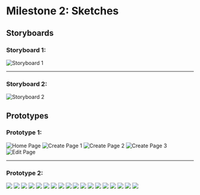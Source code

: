 # Milestone 2: Sketches
## Storyboards

### Storyboard 1:
![Storyboard 1](https://github.com/kkhiga/cogs121/blob/master/assets/storyboard_1.png?raw=true "Storyboard 1")

---

### Storyboard 2:
![Storyboard 2](https://github.com/kkhiga/cogs121/blob/master/assets/storyboard_2.png?raw=true "Storyboard 2")


## Prototypes

### Prototype 1: 
![Home Page](https://github.com/kkhiga/cogs121/blob/master/assets/Prototype%201/1.png?raw=true "Home Page")
![Create Page 1](https://github.com/kkhiga/cogs121/blob/master/assets/Prototype%201/2.png?raw=true "Create Page 1")
![Create Page 2](https://github.com/kkhiga/cogs121/blob/master/assets/Prototype%201/3.png?raw=true "Create Page 2")
![Create Page 3](https://github.com/kkhiga/cogs121/blob/master/assets/Prototype%201/4.png?raw=true "Create Page 3")
![Edit Page](https://github.com/kkhiga/cogs121/blob/master/assets/Prototype%201/5.png?raw=true "Edit Page")

---

### Prototype 2:
![](https://github.com/kkhiga/cogs121/blob/master/assets/Prototype%202/1.png?raw=true "")
![](https://github.com/kkhiga/cogs121/blob/master/assets/Prototype%202/2.png?raw=true "")
![](https://github.com/kkhiga/cogs121/blob/master/assets/Prototype%202/3.png?raw=true "")
![](https://github.com/kkhiga/cogs121/blob/master/assets/Prototype%202/4.png?raw=true "")
![](https://github.com/kkhiga/cogs121/blob/master/assets/Prototype%202/5.png?raw=true "")
![](https://github.com/kkhiga/cogs121/blob/master/assets/Prototype%202/6.png?raw=true "")
![](https://github.com/kkhiga/cogs121/blob/master/assets/Prototype%202/7.png?raw=true "")
![](https://github.com/kkhiga/cogs121/blob/master/assets/Prototype%202/8.png?raw=true "")
![](https://github.com/kkhiga/cogs121/blob/master/assets/Prototype%202/9.png?raw=true "")
![](https://github.com/kkhiga/cogs121/blob/master/assets/Prototype%202/10.png?raw=true "")
![](https://github.com/kkhiga/cogs121/blob/master/assets/Prototype%202/11.png?raw=true "")
![](https://github.com/kkhiga/cogs121/blob/master/assets/Prototype%202/12.png?raw=true "")
![](https://github.com/kkhiga/cogs121/blob/master/assets/Prototype%202/13.png?raw=true "")
![](https://github.com/kkhiga/cogs121/blob/master/assets/Prototype%202/14.png?raw=true "")
![](https://github.com/kkhiga/cogs121/blob/master/assets/Prototype%202/15.png?raw=true "")
![](https://github.com/kkhiga/cogs121/blob/master/assets/Prototype%202/16.png?raw=true "")
![](https://github.com/kkhiga/cogs121/blob/master/assets/Prototype%202/17.png?raw=true "")
![](https://github.com/kkhiga/cogs121/blob/master/assets/Prototype%202/18.png?raw=true "")

